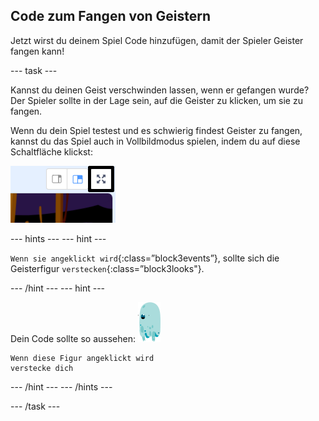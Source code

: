 ## Code zum Fangen von Geistern

Jetzt wirst du deinem Spiel Code hinzufügen, damit der Spieler Geister fangen kann!

\--- task \---

Kannst du deinen Geist verschwinden lassen, wenn er gefangen wurde? Der Spieler sollte in der Lage sein, auf die Geister zu klicken, um sie zu fangen.

Wenn du dein Spiel testest und es schwierig findest Geister zu fangen, kannst du das Spiel auch in Vollbildmodus spielen, indem du auf diese Schaltfläche klickst:

![screenshot](images/ghost-fullscreen-annotated.png)

\--- hints \--- \--- hint \---

`Wenn sie angeklickt wird`{:class=”block3events”}, sollte sich die Geisterfigur `verstecken`{:class=”block3looks"}.

\--- /hint \--- \--- hint \---

Dein Code sollte so aussehen: ![Geist-Figur](images/ghost-sprite.png)

```blocks3
Wenn diese Figur angeklickt wird
verstecke dich
```

\--- /hint \--- \--- /hints \---

\--- /task \---